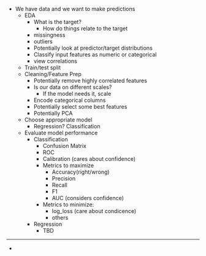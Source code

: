 * We have data and we want to make predictions
	* EDA
		* What is the target?
			* How do things relate to the target
		* missingness
		* outliers
		* Potentially look at predictor/target distributions
		* Classify input features as numeric or categorical
		* view correlations
	* Train/test split
	* Cleaning/Feature Prep
		* Potentially remove highly correlated features
		* Is our data on different scales?
			* If the model needs it, scale
		* Encode categorical columns 
		* Potentially select some best features
		* Potentially PCA
	* Choose appropriate model
		* Regression? Classification
	* Evaluate model performance
		* Classification
			* Confusion Matrix
			* ROC
			* Calibration (cares about confidence)
			* Metrics to maximize
				* Accuracy(right/wrong)
				* Precision
				* Recall
				* F1
				* AUC (considers confidence)
			* Metrics to minimize:			
				* log_loss (care about condicence)
				* others
		* Regression
			* TBD


___

* 